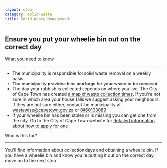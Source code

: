 ```yaml
---
layout: step
category: solid-waste
title: Solid Waste Management
---
```

<h2 class="step-title">
  <i class="fa fa-fw fa-question-circle" aria-hidden="true"></i> Ensure you put your wheelie bin out on the correct day
</h2>

<div class="row flex">
  <div class="col-md-7">
    <div class="summary">
      <div class="header"><i class="fa fa-fw fa-exclamation-circle" aria-hidden="true"></i> What you need to know</div>
      <hr>
      <ul class="fa-ul">
        <li><i class="fa-li fa fa-gavel"></i>The municipality is responsible for solid waste removal on a weekly basis</li>
        <li><i class="fa-li fa fa-trash-o"></i>The municipality provides bins and bags for your waste to be removed</li>
        <li><i class="fa-li fa fa-trash-o"></i>The day your rubbish is collected depends on where you live. The City of Cape Town has created <a target="_blank" href="http://bit.ly/waste-collection-schedule">a map of waste collection times</a>. If you're not sure in which area your house falls we suggest asking your neighbours. If they are not sure either, contact the municipality at <a href="mailtowastewise@capetown.gov.za">wastewise@capetown.gov.za</a> or <a href="tel:0860103089">0860103089</a></li>
        <li><i class="fa-li fa fa-trash-o"></i>If your wheelie bin has been stolen or is missing you can get one from the city. Go to the City of Cape Town website for <a href="http://bit.ly/request-wheelie-bin">detailed information about how to apply for one</a></li>
      </ul>
    </div>
  </div>
  <div class="col-md-5">
    <div class="intro">
      <div class="header"><i class="fa fa-fw fa-users" aria-hidden="true"></i> Who is this for?</div>
      <hr>
      <p>You'll find information about collection days and obtaining a wheelie bin. If you have a wheelie bin and know you're putting it out on the correct day, move on to the next step</p>
    </div>
  </div>
</div>